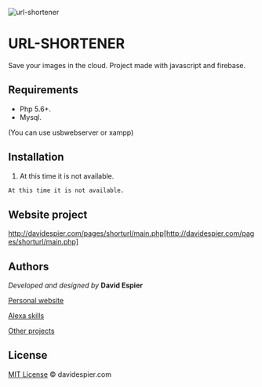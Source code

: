 ![url-shortener](http://davidespier.com/img/appweb/shorturl.png)

# URL-SHORTENER
Save your images in the cloud.  Project made with javascript and firebase.

## Requirements

- Php 5.6+.
- Mysql.

(You can use usbwebserver or xampp)


## Installation

1. At this time it is not available.


```bash
At this time it is not available.
```

## Website project

http://davidespier.com/pages/shorturl/main.php[http://davidespier.com/pages/shorturl/main.php]


## Authors



 *Developed and designed by*  **David Espier**


[Personal website](https://davidespier.com)

[Alexa skills](https://www.amazon.es/s?k=davidespier&i=alexa-skills)
        
[Other projects](https://github.com/davidespier?tab=repositories)



## License


[MIT License](https://choosealicense.com/licenses/mit/) © davidespier.com
